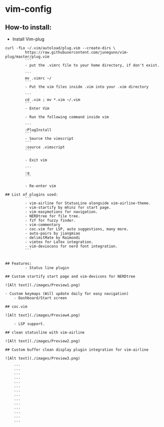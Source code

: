 # vim-config

## How-to install:

- Install Vim-plug

``` 
curl -fLo ~/.vim/autoload/plug.vim --create-dirs \
	     https://raw.githubusercontent.com/junegunn/vim-plug/master/plug.vim
	     ```
	     - put the .vimrc file to your home directory, if don't exist. 

	     ```
	     mv .vimrc ~/ 
	     ```
	     - Put the vim files inside .vim into your .vim directory 

	     ```
	     cd .vim ; mv *.vim ~/.vim 
	     ```
	     - Enter Vim

	     - Run the following command inside vim

	     ```
	     :PlugInstall
	     ```
	     - Source the vimscript
	     ```
	     :source .vimscript
	     ```

	     - Exit vim

	     ```
	     :q
	     ```

	     - Re-enter vim

## List of plugins used:  
	     ```
	     - vim-airline for StatusLine alongside vim-airline-theme.
	     - vim-startify by mhinz for start page.
	     - vim-easymotions for navigation. 
	     - NERDtree for file tree. 
	     - fzf for fuzzy finder. 
	     - vim-commentary 
	     - coc.vim for LSP, auto suggestions, many more. 
	     - auto-pairs by jiangmiao
	     - delimitMate by Raimondi
	     - vimtex for LaTex integration.
	     - vim-deviocons for nerd font integration. 
	     ```


## Features:
	     - Status line plugin

## Custom startify start page and vim-devicons for NERDtree

![Alt text](./images/Preview1.png)

- Custom keymaps (Will update daily for easy navigation)
	- Dashboard/Start screen

## coc.vim

![Alt text](./images/Preview4.png)

	- LSP support.

## clean statusline with vim-airline

![Alt text](./images/Preview2.png)

## Custom buffer clean display plugin integration for vim-airline 

![Alt text](./images/Preview3.png)

	```
	```
	```
	```
	```
	```
	```
	```
	```
	```
	```
	```
	```
	```

